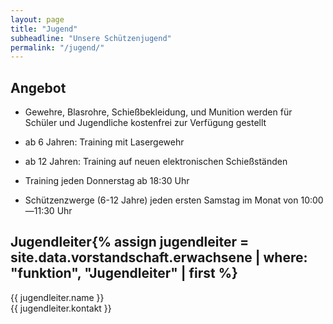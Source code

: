 ```yaml
---
layout: page
title: "Jugend"
subheadline: "Unsere Schützenjugend"
permalink: "/jugend/"
---
```

## Angebot
- Gewehre, Blasrohre, Schießbekleidung, und Munition werden für Schüler und Jugendliche kostenfrei zur Verfügung gestellt
- ab 6 Jahren: Training mit Lasergewehr
- ab 12 Jahren: Training auf neuen elektronischen Schießständen

- Training jeden Donnerstag ab 18:30 Uhr
- Schützenzwerge (6-12 Jahre) jeden ersten Samstag im Monat von 10:00&mdash;11:30 Uhr

## Jugendleiter{% assign jugendleiter = site.data.vorstandschaft.erwachsene | where: "funktion", "Jugendleiter" | first %}  
{{ jugendleiter.name }}  
{{ jugendleiter.kontakt }}